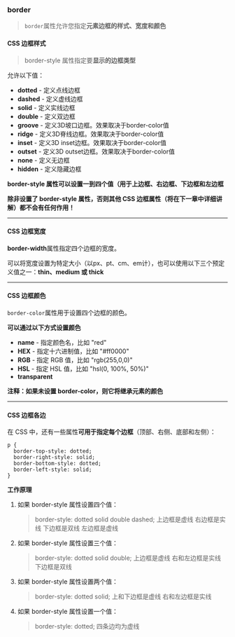### border
>`border`属性允许您指定**元素边框的样式、宽度和颜色**

#### CSS 边框样式
> border-style 属性指定要**显示的边框类型**

允许以下值：

* **dotted** - 定义点线边框
* **dashed** - 定义虚线边框
* **solid** - 定义实线边框
* **double** - 定义双边框
* **groove** - 定义3D坡口边框。效果取决于border-color值
* **ridge** - 定义3D脊线边框。效果取决于border-color值
* **inset** - 定义3D inset边框。效果取决于border-color值
* **outset** - 定义3D outset边框。效果取决于border-color值
* **none** - 定义无边框
* **hidden** - 定义隐藏边框

**border-style 属性可以设置一到四个值（用于上边框、右边框、下边框和左边框**

**除非设置了 border-style 属性，否则其他 CSS 边框属性（将在下一章中详细讲解）都不会有任何作用！**

---

#### CSS 边框宽度
**border-width**属性指定四个边框的宽度。

可以将宽度设置为特定大小（以px、pt、cm、em计），也可以使用以下三个预定义值之一：**thin、medium 或 thick**


---
#### CSS 边框颜色
`border-color`属性用于设置四个边框的颜色。

**可以通过以下方式设置颜色**

* **name** - 指定颜色名，比如 "red"
* **HEX** - 指定十六进制值，比如 "#ff0000"
* **RGB** - 指定 RGB 值，比如 "rgb(255,0,0)"
* **HSL** - 指定 HSL 值，比如 "hsl(0, 100%, 50%)"
* **transparent**

**注释：如果未设置 border-color，则它将继承元素的颜色**

----
#### CSS 边框各边
在 CSS 中，还有一些属性**可用于指定每个边框**（顶部、右侧、底部和左侧）：

```
p {
  border-top-style: dotted;
  border-right-style: solid;
  border-bottom-style: dotted;
  border-left-style: solid;
}
```

**工作原理**
1. 如果 border-style 属性设置四个值：
    > border-style: dotted solid double dashed;
    上边框是虚线
    右边框是实线
    下边框是双线
    左边框是虚线
2. 如果 border-style 属性设置三个值：
    >border-style: dotted solid double;
    上边框是虚线
    右和左边框是实线
    下边框是双线

3. 如果 border-style 属性设置两个值：  
    >border-style: dotted solid;
    上和下边框是虚线
    右和左边框是实线

4. 如果 border-style 属性设置一个值：
    >border-style: dotted;
    四条边均为虚线